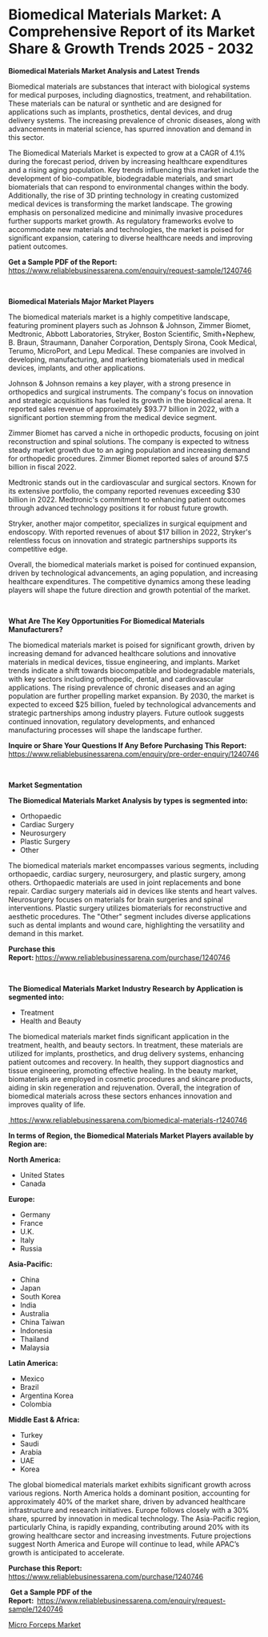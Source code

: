 <p><h1>Biomedical Materials Market: A Comprehensive Report of its Market Share & Growth Trends 2025 - 2032</h1></p><p><strong>Biomedical Materials Market Analysis and Latest Trends</strong></p>
<p><p>Biomedical materials are substances that interact with biological systems for medical purposes, including diagnostics, treatment, and rehabilitation. These materials can be natural or synthetic and are designed for applications such as implants, prosthetics, dental devices, and drug delivery systems. The increasing prevalence of chronic diseases, along with advancements in material science, has spurred innovation and demand in this sector.</p><p>The Biomedical Materials Market is expected to grow at a CAGR of 4.1% during the forecast period, driven by increasing healthcare expenditures and a rising aging population. Key trends influencing this market include the development of bio-compatible, biodegradable materials, and smart biomaterials that can respond to environmental changes within the body. Additionally, the rise of 3D printing technology in creating customized medical devices is transforming the market landscape. The growing emphasis on personalized medicine and minimally invasive procedures further supports market growth. As regulatory frameworks evolve to accommodate new materials and technologies, the market is poised for significant expansion, catering to diverse healthcare needs and improving patient outcomes.</p></p>
<p><strong>Get a Sample PDF of the Report:&nbsp;</strong> <a href="https://www.reliablebusinessarena.com/enquiry/request-sample/1240746?utm_campaign=2515&utm_medium=2&utm_source=Github&utm_content=ia&utm_term=04032025&utm_id=biomedical-materials">https://www.reliablebusinessarena.com/enquiry/request-sample/1240746</a></p>
<p>&nbsp;</p>
<p><strong>Biomedical Materials Major Market Players</strong></p>
<p><p>The biomedical materials market is a highly competitive landscape, featuring prominent players such as Johnson & Johnson, Zimmer Biomet, Medtronic, Abbott Laboratories, Stryker, Boston Scientific, Smith+Nephew, B. Braun, Straumann, Danaher Corporation, Dentsply Sirona, Cook Medical, Terumo, MicroPort, and Lepu Medical. These companies are involved in developing, manufacturing, and marketing biomaterials used in medical devices, implants, and other applications.</p><p>Johnson & Johnson remains a key player, with a strong presence in orthopedics and surgical instruments. The company's focus on innovation and strategic acquisitions has fueled its growth in the biomedical arena. It reported sales revenue of approximately $93.77 billion in 2022, with a significant portion stemming from the medical device segment.</p><p>Zimmer Biomet has carved a niche in orthopedic products, focusing on joint reconstruction and spinal solutions. The company is expected to witness steady market growth due to an aging population and increasing demand for orthopedic procedures. Zimmer Biomet reported sales of around $7.5 billion in fiscal 2022.</p><p>Medtronic stands out in the cardiovascular and surgical sectors. Known for its extensive portfolio, the company reported revenues exceeding $30 billion in 2022. Medtronic's commitment to enhancing patient outcomes through advanced technology positions it for robust future growth.</p><p>Stryker, another major competitor, specializes in surgical equipment and endoscopy. With reported revenues of about $17 billion in 2022, Stryker's relentless focus on innovation and strategic partnerships supports its competitive edge.</p><p>Overall, the biomedical materials market is poised for continued expansion, driven by technological advancements, an aging population, and increasing healthcare expenditures. The competitive dynamics among these leading players will shape the future direction and growth potential of the market.</p></p>
<p>&nbsp;</p>
<p><strong>What Are The Key Opportunities For Biomedical Materials Manufacturers?</strong></p>
<p><p>The biomedical materials market is poised for significant growth, driven by increasing demand for advanced healthcare solutions and innovative materials in medical devices, tissue engineering, and implants. Market trends indicate a shift towards biocompatible and biodegradable materials, with key sectors including orthopedic, dental, and cardiovascular applications. The rising prevalence of chronic diseases and an aging population are further propelling market expansion. By 2030, the market is expected to exceed $25 billion, fueled by technological advancements and strategic partnerships among industry players. Future outlook suggests continued innovation, regulatory developments, and enhanced manufacturing processes will shape the landscape further.</p></p>
<p><strong>Inquire or Share Your Questions If Any Before Purchasing This Report:</strong> <a href="https://www.reliablebusinessarena.com/enquiry/pre-order-enquiry/1240746?utm_campaign=2515&utm_medium=2&utm_source=Github&utm_content=ia&utm_term=04032025&utm_id=biomedical-materials">https://www.reliablebusinessarena.com/enquiry/pre-order-enquiry/1240746</a></p>
<p>&nbsp;</p>
<p><strong>Market Segmentation</strong></p>
<p><strong>The Biomedical Materials Market Analysis by types is segmented into:</strong></p>
<p><ul><li>Orthopaedic</li><li>Cardiac Surgery</li><li>Neurosurgery</li><li>Plastic Surgery</li><li>Other</li></ul></p>
<p><p>The biomedical materials market encompasses various segments, including orthopaedic, cardiac surgery, neurosurgery, and plastic surgery, among others. Orthopaedic materials are used in joint replacements and bone repair. Cardiac surgery materials aid in devices like stents and heart valves. Neurosurgery focuses on materials for brain surgeries and spinal interventions. Plastic surgery utilizes biomaterials for reconstructive and aesthetic procedures. The "Other" segment includes diverse applications such as dental implants and wound care, highlighting the versatility and demand in this market.</p></p>
<p><strong>Purchase this Report:&nbsp;</strong><a href="https://www.reliablebusinessarena.com/purchase/1240746?utm_campaign=2515&utm_medium=2&utm_source=Github&utm_content=ia&utm_term=04032025&utm_id=biomedical-materials">https://www.reliablebusinessarena.com/purchase/1240746</a></p>
<p>&nbsp;</p>
<p><strong>The Biomedical Materials Market Industry Research by Application is segmented into:</strong></p>
<p><ul><li>Treatment</li><li>Health and Beauty</li></ul></p>
<p><p>The biomedical materials market finds significant application in the treatment, health, and beauty sectors. In treatment, these materials are utilized for implants, prosthetics, and drug delivery systems, enhancing patient outcomes and recovery. In health, they support diagnostics and tissue engineering, promoting effective healing. In the beauty market, biomaterials are employed in cosmetic procedures and skincare products, aiding in skin regeneration and rejuvenation. Overall, the integration of biomedical materials across these sectors enhances innovation and improves quality of life.</p></p>
<p><a href="https://www.reliablebusinessarena.com/biomedical-materials-r1240746?utm_campaign=2515&utm_medium=2&utm_source=Github&utm_content=ia&utm_term=04032025&utm_id=biomedical-materials">&nbsp;https://www.reliablebusinessarena.com/biomedical-materials-r1240746</a></p>
<p><strong>In terms of Region, the Biomedical Materials Market Players available by Region are:</strong></p>
<p>
    <p> <strong> North America: </strong>
        <ul>
            <li>United States</li>
            <li>Canada</li>
        </ul>
        </p> 
    <p> <strong> Europe: </strong>
        <ul>
            <li>Germany</li>
            <li>France</li>
            <li>U.K.</li>
            <li>Italy</li>
            <li>Russia</li>
        </ul>
        </p> 
    <p> <strong> Asia-Pacific: </strong>
        <ul>
            <li>China</li>
            <li>Japan</li>
            <li>South Korea</li>
            <li>India</li>
            <li>Australia</li>
            <li>China Taiwan</li>
            <li>Indonesia</li>
            <li>Thailand</li>
            <li>Malaysia</li>
        </ul>
        </p> 
    <p> <strong> Latin America: </strong>
        <ul>
            <li>Mexico</li>
            <li>Brazil</li>
            <li>Argentina Korea</li>
            <li>Colombia</li>
        </ul>
        </p> 
    <p> <strong> Middle East & Africa: </strong>
        <ul>
            <li>Turkey</li>
            <li>Saudi</li>
            <li>Arabia</li>
            <li>UAE</li>
            <li>Korea</li>
        </ul>
    </p>
    </p>
<p><p>The global biomedical materials market exhibits significant growth across various regions. North America holds a dominant position, accounting for approximately 40% of the market share, driven by advanced healthcare infrastructure and research initiatives. Europe follows closely with a 30% share, spurred by innovation in medical technology. The Asia-Pacific region, particularly China, is rapidly expanding, contributing around 20% with its growing healthcare sector and increasing investments. Future projections suggest North America and Europe will continue to lead, while APAC’s growth is anticipated to accelerate.</p></p>
<p><strong>Purchase this Report: </strong><a href="https://www.reliablebusinessarena.com/purchase/1240746?utm_campaign=2515&utm_medium=2&utm_source=Github&utm_content=ia&utm_term=04032025&utm_id=biomedical-materials">https://www.reliablebusinessarena.com/purchase/1240746</a></p>
<p>&nbsp;<strong>Get a Sample PDF of the Report:&nbsp;&nbsp;</strong><a href="https://www.reliablebusinessarena.com/enquiry/request-sample/1240746?utm_campaign=2515&utm_medium=2&utm_source=Github&utm_content=ia&utm_term=04032025&utm_id=biomedical-materials">https://www.reliablebusinessarena.com/enquiry/request-sample/1240746</a></p>
<p><strong></strong></p>
<p><p><a href="https://github.com/barnickclara79/Market-Research-Report-List-1/blob/main/micro-forceps-market.md?utm_campaign=2515&utm_medium=2&utm_source=Github&utm_content=ia&utm_term=04032025&utm_id=biomedical-materials">Micro Forceps Market</a></p></p>